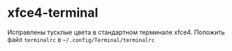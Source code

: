 xfce4-terminal
==============
Исправлены тусклые цвета в стандартном терминале xfce4.
Положить файл `terminalrc` в `~/.config/Terminal/terminalrc`